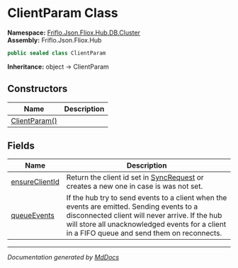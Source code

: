 ﻿<!--  
  <auto-generated>   
    The contents of this file were generated by a tool.  
    Changes to this file may be list if the file is regenerated  
  </auto-generated>   
-->

# ClientParam Class

**Namespace:** [Friflo.Json.Fliox.Hub.DB.Cluster](../index.md)  
**Assembly:** Friflo.Json.Fliox.Hub

```csharp
public sealed class ClientParam
```

**Inheritance:** object → ClientParam

## Constructors

| Name                                   | Description |
| -------------------------------------- | ----------- |
| [ClientParam()](constructors/index.md) |             |

## Fields

| Name                                       | Description                                                                                                                                                                                                                                     |
| ------------------------------------------ | ----------------------------------------------------------------------------------------------------------------------------------------------------------------------------------------------------------------------------------------------- |
| [ensureClientId](fields/ensureClientId.md) | Return the client id set in [SyncRequest](../../../Protocol/SyncRequest/index.md) or creates a new one in case is was not set.                                                                                                                  |
| [queueEvents](fields/queueEvents.md)       | If  the hub try to send events to a client when the events are emitted. Sending events to a disconnected client will never arrive. If  the hub will store all unacknowledged events for a client in a FIFO queue and send them on reconnects.   |

___

*Documentation generated by [MdDocs](https://github.com/ap0llo/mddocs)*
